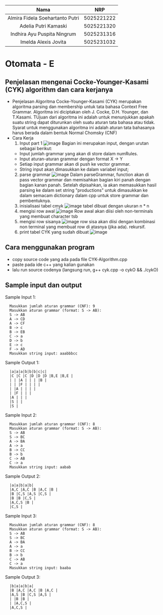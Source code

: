   | Nama                      | NRP        |
  |:-------------------------:|:----------:|
  | Almira Fidela Soehartanto Putri | 5025221222 |
  | Adelia Putri Kamaski        | 5025221320 |
  | Indhira Ayu Puspita Ningrum | 5025231316 |
  | Imelda Alexis Jovita  | 5025231032 |
  
  # Otomata - E
## Penjelasan mengenai Cocke-Younger-Kasami (CYK) algorithm dan cara kerjanya
- Penjelasan
  Algoritma Cocke-Younger-Kasami (CYK) merupakan algoritma parsing dan membership untuk tata bahasa Context Free Grammar. Algoritma ini diciptakan oleh J. Cocke, D.H. Younger, dan T.Kasami. TUjuan dari algoritma ini adalah untuk menunjukkan apakah suatu string dapat diturunkan oleh suatu aturan tata bahasa atau tidak. Syarat untuk menggunakan algoritma ini adalah aturan tata bahasanya harus berada dalam bentuk Normal Chomsky (CNF)
- Cara Kerja
  1. Input part 1
  ![image](https://github.com/user-attachments/assets/f9070c43-047c-4822-91bc-7db19af78c69)
  Bagian ini merupakan input, dengan urutan sebagai berikut:
  - Input jumlah grammar yang akan di store dalam numRules.
  - Input aturan-aturan grammar dengan format X -> Y
  - Setiap input grammar akan di push ke vector grammar.
  - String input akan dimasukkan ke dalam variabel input;
  2. parse grammar
    ![image](https://github.com/user-attachments/assets/45d8c04c-5c8f-463d-b552-cb707511d3cb)
    Dalam parseGrammar, function akan di pass vector grammar dan memisahkan bagian kiri
    panah dengan bagian kanan panah.
    Setelah dipisahkan, ia akan memasukkan hasil parsing ke dalam set string "productions" untuk
    dimasukkan ke dalam semacam dictionary dalam cpp untuk store grammar dan pembentuknya.
  3. inisialisasi tabel cmyk
    ![image](https://github.com/user-attachments/assets/217f91a1-f49e-4583-8b9e-0bfa88615581)
    tabel dibuat dengan ukuran n * n
  4. mengisi row awal
    ![image](https://github.com/user-attachments/assets/18cf6683-0419-4e7a-b9ea-a6fe95a2e39e)
    Row awal akan diisi oleh non-terminals yang membuat character tsb
  5. mengisi row sisanya
    ![image](https://github.com/user-attachments/assets/f7742613-1c21-4880-8db4-4c3b0ff3be7e)
    row sisa akan diisi dengan kombinasi non terminal yang membuat row di atasnya (jika ada).
    rekursif.
  6. print tabel CYK yang sudah dibuat
    ![image](https://github.com/user-attachments/assets/bcd624d2-cac6-4bcb-984a-ed9ff3aa0d19)

## Cara menggunakan program
- copy source code yang ada pada file CYK-Algorithm.cpp
- paste pada ide c++ yang kalian gunakan
- lalu run source codenya (langsung run, g++ cyk.cpp -o cykO && ./cykO)
## Sample input dan output
Sample Input 1:
```
  Masukkan jumlah aturan grammar (CNF): 9
  Masukkan aturan grammar (format: S -> AB):
  S -> AB
  A -> CD
  A -> CF
  B -> c
  B -> EB
  C -> a
  D -> b
  E -> c
  F -> AD
  Masukkan string input: aaabbbcc
```
Sample Output 1:
```
  |a|a|a|b|b|b|c|c|
  |C |C |C |D |D |D |B,E |B,E |
  | | |A | | | |B |
  | | |F | | | |
  | |A | | | |
  | |F | | |
  |A | | |
  |S | |
  |S |
```
Sample Input 2:
```
  Masukkan jumlah aturan grammar (CNF): 8
  Masukkan aturan grammar (format: S -> AB):
  S -> AB
  S -> BC
  A -> BA
  A -> a
  B -> CC
  B -> b
  C -> AB
  C -> a
  Masukkan string input: aabab
```
Sample Output 2:
```
  |a|a|b|a|b|
  |A,C |A,C |B |A,C |B |
  |B |C,S |A,S |C,S |
  |B |B |C,S |
  |A,C,S |B |
  |C,S |
```
Sample Input 3:
```
  Masukkan jumlah aturan grammar (CNF): 8
  Masukkan aturan grammar (format: S -> AB):
  S -> AB
  S -> BC
  A -> BA
  A -> a
  B -> CC
  B -> b
  C -> AB
  C -> a
  Masukkan string input: baaba
```
Sample Output 3:
```
  |b|a|a|b|a|
  |B |A,C |A,C |B |A,C |
  |A,S |B |C,S |A,S |
  | |B |B |
  | |A,C,S |
  |A,C,S |
```
